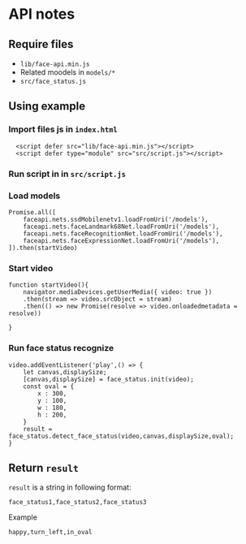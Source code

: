 # API notes
## Require files
- `lib/face-api.min.js`
- Related moodels in `models/*`
- `src/face_status.js`

## Using example
### Import files js in `index.html`
```
  <script defer src="lib/face-api.min.js"></script>
  <script defer type="module" src="src/script.js"></script>
```
### Run script in in `src/script.js`
### Load models
```
Promise.all([
    faceapi.nets.ssdMobilenetv1.loadFromUri('/models'),
    faceapi.nets.faceLandmark68Net.loadFromUri('/models'),
    faceapi.nets.faceRecognitionNet.loadFromUri('/models'),
    faceapi.nets.faceExpressionNet.loadFromUri('/models'),
]).then(startVideo)
```
### Start video
```
function startVideo(){
    navigator.mediaDevices.getUserMedia({ video: true })
    .then(stream => video.srcObject = stream)
    .then(() => new Promise(resolve => video.onloadedmetadata = resolve))
  
}
```
### Run face status recognize
```
video.addEventListener('play',() => {
    let canvas,displaySize;
    [canvas,displaySize] = face_status.init(video);
    const oval = {
        x : 300,
        y : 100,
        w : 180,
        h : 200,
    }
    result = face_status.detect_face_status(video,canvas,displaySize,oval);
}
```

## Return `result`
`result` is a string in following format:
```
face_status1,face_status2,face_status3
```
Example
```
happy,turn_left,in_oval
```




